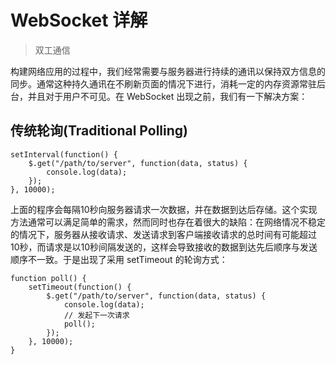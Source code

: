 # WebSocket 详解

> 双工通信

构建网络应用的过程中，我们经常需要与服务器进行持续的通讯以保持双方信息的同步。通常这种持久通讯在不刷新页面的情况下进行，消耗一定的内存资源常驻后台，并且对于用户不可见。在 WebSocket 出现之前，我们有一下解决方案：

## 传统轮询(Traditional Polling)

```
setInterval(function() {
    $.get("/path/to/server", function(data, status) {
        console.log(data);
    });
}, 10000);
```

上面的程序会每隔10秒向服务器请求一次数据，并在数据到达后存储。这个实现方法通常可以满足简单的需求，然而同时也存在着很大的缺陷：在网络情况不稳定的情况下，服务器从接收请求、发送请求到客户端接收请求的总时间有可能超过10秒，而请求是以10秒间隔发送的，这样会导致接收的数据到达先后顺序与发送顺序不一致。于是出现了采用 setTimeout 的轮询方式：

```
function poll() {
    setTimeout(function() {
        $.get("/path/to/server", function(data, status) {
            console.log(data);
            // 发起下一次请求
            poll();
        });
    }, 10000);
}
```